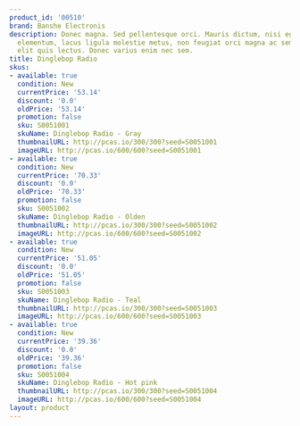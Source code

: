 ```yaml
---
product_id: '00510'
brand: Banshe Electronis
description: Donec magna. Sed pellentesque orci. Mauris dictum, nisi eget consequat
  elementum, lacus ligula molestie metus, non feugiat orci magna ac sem. Sed lobortis
  elit quis lectus. Donec varius enim nec sem.
title: Dinglebop Radio
skus:
- available: true
  condition: New
  currentPrice: '53.14'
  discount: '0.0'
  oldPrice: '53.14'
  promotion: false
  sku: S0051001
  skuName: Dinglebop Radio - Gray
  thumbnailURL: http://pcas.io/300/300?seed=S0051001
  imageURL: http://pcas.io/600/600?seed=S0051001
- available: true
  condition: New
  currentPrice: '70.33'
  discount: '0.0'
  oldPrice: '70.33'
  promotion: false
  sku: S0051002
  skuName: Dinglebop Radio - Olden
  thumbnailURL: http://pcas.io/300/300?seed=S0051002
  imageURL: http://pcas.io/600/600?seed=S0051002
- available: true
  condition: New
  currentPrice: '51.05'
  discount: '0.0'
  oldPrice: '51.05'
  promotion: false
  sku: S0051003
  skuName: Dinglebop Radio - Teal
  thumbnailURL: http://pcas.io/300/300?seed=S0051003
  imageURL: http://pcas.io/600/600?seed=S0051003
- available: true
  condition: New
  currentPrice: '39.36'
  discount: '0.0'
  oldPrice: '39.36'
  promotion: false
  sku: S0051004
  skuName: Dinglebop Radio - Hot pink
  thumbnailURL: http://pcas.io/300/300?seed=S0051004
  imageURL: http://pcas.io/600/600?seed=S0051004
layout: product
---
```


